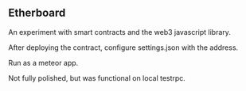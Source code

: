 ## Etherboard

An experiment with smart contracts and the web3 javascript library.

After deploying the contract, configure settings.json with the address.

Run as a meteor app.

Not fully polished, but was functional on local testrpc.
